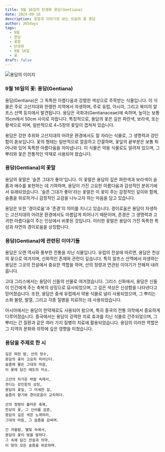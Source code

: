 ```yaml
---
title: 9월 16일의 탄생화 용담(Gentiana)
date: 2024-09-16
description: 꽃말과 이야기로 보는 오늘의 꽃 용담
author: 365days
tags:
  - 9월
  - 용담
  - 꽃말
  - 탄생화
  - 9월 16일
  - 꽃
draft: false
---
```


![용담의 이미지](https://cdn.pixabay.com/photo/2016/02/01/15/19/gentian-1173746_960_720.jpg#center)


### 9월 16일의 꽃: 용담(Gentiana)

용담(Gentiana)은 그 독특한 아름다움과 강렬한 색상으로 주목받는 식물입니다. 이 식물은 주로 고산지대와 한랭한 지역에서 자생하며, 주로 유럽, 아시아, 그리고 북미의 알프스 산맥 등지에서 발견됩니다. 용담은 국화과(Gentianaceae)에 속하며, 높이는 보통 15cm에서 50cm 사이로 자랍니다. 특징적으로, 용담의 꽃은 깊은 파란색, 보라색, 또는 황색으로 피며, 일반적으로 4~5장의 꽃잎이 겹쳐져 있습니다.

용담은 강한 추위와 고산지대의 어려운 환경에서도 잘 자라는 식물로, 그 생명력과 강인함이 돋보입니다. 꽃의 형태는 일반적으로 깔끔하고 간결하며, 꽃잎의 끝부분은 보통 튀어나와 있어 독특한 아름다움을 자아냅니다. 이 식물은 약용 식물로도 알려져 있으며, 그 뿌리와 꽃은 전통적인 약재로 사용되어 왔습니다.

### 용담(Gentiana)의 꽃말

용담의 꽃말은 '슬픈 그대가 좋아'입니다. 이 꽃말은 용담의 깊은 파란색과 보라색이 슬픔과 애수를 표현하는 데 기여하며, 용담이 가진 고요한 아름다움과 감성적인 분위기에서 유래되었습니다. '슬픈 그대가 좋아'라는 꽃말은 이 꽃이 주는 감정적인 깊이와 함께, 슬픔을 위로하거나 감정적인 교감을 나누고자 하는 마음을 담고 있습니다.

용담은 또한 '경이로움'과 '존경'의 의미를 지니고 있습니다. 경이로움은 용담이 자생하는 고산지대의 어려운 환경에서도 아름답게 피어나기 때문이며, 존경은 그 생명력과 고귀한 아름다움이 주는 인상에서 비롯된 것입니다. 이러한 꽃말은 용담이 가진 독특한 특성과 자연의 경이로움을 상징합니다.

### 용담(Gentiana)에 관련된 이야기들

용담은 오랜 역사와 풍부한 전통을 지닌 식물입니다. 유럽의 전설에 따르면, 용담은 천상의 꽃으로 여겨지며, 신화적인 존재와 관련이 깊습니다. 특히 알프스 산맥에서 자생하는 용담은 그곳의 전설에서 중요한 역할을 하며, 산의 정령과 연관된 이야기가 전해져 내려옵니다. 

고대 그리스에서는 용담이 신들의 선물로 여겨졌습니다. 그리스 신화에서, 용담은 신들이 인간에게 주는 축복의 상징으로 묘사되었으며, 그 깊은 색상은 신성함을 나타낸다고 믿어졌습니다. 또한, 용담은 중세 유럽에서 약용 식물로 널리 사용되었으며, 그 뿌리는 소화 불량, 발열, 그리고 각종 질병을 치료하는 데 사용되었습니다.

아시아에서는 용담이 한약재로도 사용되어 왔으며, 특히 중국의 전통 의학에서 중요하게 다루어졌습니다. 중국에서는 용담이 강력한 치료 효과를 지닌 식물로 간주되었으며, 그 뿌리는 간 질환과 같은 여러 가지 질병의 치료에 활용되었습니다. 용담의 이러한 역할은 그 지역의 문화와 의학에 깊은 영향을 미쳤습니다.

### 용담을 주제로 한 시

	깊은 파란 밤, 산의 정수,
	용담의 꽃이 고요히 피어난다.
	슬픔에 물든 그대의 마음,
	이 꽃에 담긴 애도의 미소.
	
	고산의 차가운 바람 속에서,
	견디는 강인함의 상징,
	용담의 꽃잎, 그 미세한 길,
	슬픔의 향기와 경이로움이 교차하다.
	
	산의 정령이 불러온 축복,
	천상의 꽃, 그 신비를 감춘,
	용담의 깊은 색은 노래하리,
	그대의 마음, 그 슬픔을 감싸며.
	
	긴 겨울밤, 별빛 속에서,
	용담의 꽃이 빛을 발하다.
	그 속에 담긴 전설과 의약,
	이 땅의 모든 슬픔을 위로하며.